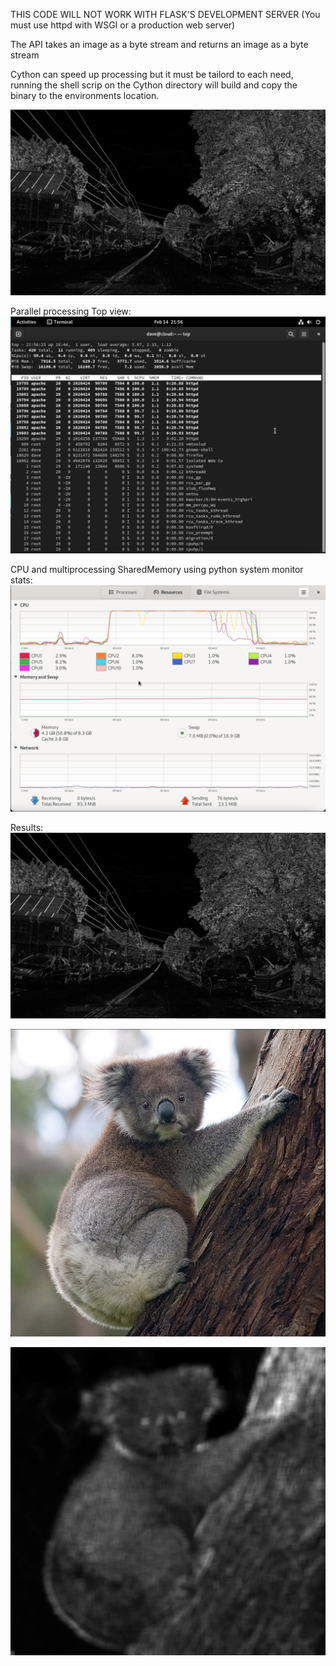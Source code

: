 
THIS CODE WILL NOT WORK WITH FLASK'S DEVELOPMENT SERVER (You must use httpd with WSGI or a production web server)

The API takes an image as a byte stream and returns an image as a byte stream

Cython can speed up processing but it must be tailord to each need, running the shell scrip on the Cython directory will build and copy the binary to the environments location.


![alt text](https://github.com/d3spinoz4/Paramecia/blob/main/png/road-img.png?raw=true)

Parallel processing Top view:
![alt text](https://github.com/d3spinoz4/Paramecia/blob/main/png/top.png?raw=true)

CPU and multiprocessing SharedMemory using python system monitor stats:
![alt text](https://github.com/d3spinoz4/Paramecia/blob/main/png/system.png?raw=true)

Results:
![alt text](https://github.com/d3spinoz4/Paramecia/blob/main/png/road-img-svd.png?raw=true)

![alt text](https://github.com/d3spinoz4/Paramecia/blob/main/png/shot2.png?raw=true)

![alt text](https://github.com/d3spinoz4/Paramecia/blob/main/png/koala-svd.png?raw=true)
